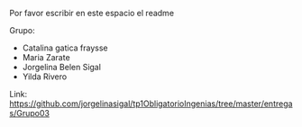 Por favor escribir en este espacio el readme

Grupo:

- Catalina gatica fraysse
- Maria Zarate
- Jorgelina Belen Sigal
- Yilda Rivero

Link: https://github.com/jorgelinasigal/tp1ObligatorioIngenias/tree/master/entregas/Grupo03